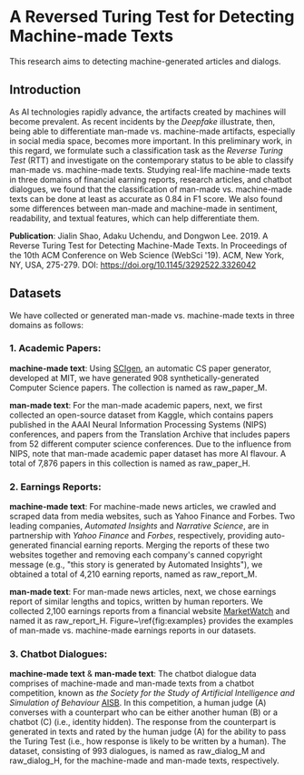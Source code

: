 # A Reversed Turing Test for Detecting Machine-made Texts
This research aims to detecting machine-generated articles and dialogs.

## Introduction
As AI technologies rapidly advance, the artifacts created by machines will become prevalent. As recent incidents by the *Deepfake* illustrate, then, being able to differentiate  man-made vs. machine-made artifacts, especially in social media space, becomes more important. In this preliminary work, in this regard, we formulate such a classification task as the *Reverse Turing Test* (RTT) and investigate on the contemporary status to be able to classify man-made vs. machine-made texts. Studying real-life machine-made texts  in three domains of financial earning reports, research articles, and chatbot dialogues, we found that the classification of man-made vs. machine-made texts  can be done at least as accurate as 0.84 in F1 score. We also found some differences between man-made and machine-made in sentiment, readability, and textual features, which can help differentiate them. 

**Publication**: Jialin Shao, Adaku Uchendu, and Dongwon Lee. 2019. A Reverse Turing Test for Detecting Machine-Made Texts. In Proceedings of the 10th ACM Conference on Web Science (WebSci '19). ACM, New York, NY, USA, 275-279. DOI: https://doi.org/10.1145/3292522.3326042


## Datasets
We have collected or generated man-made vs. machine-made texts in three domains as follows:
### 1. Academic Papers: 
**machine-made text**: Using [SCIgen](https://pdos.csail.mit.edu/archive/scigen/), an automatic CS paper generator, developed at MIT, we have generated 908 synthetically-generated Computer Science papers. The collection is named as raw_paper_M. 

**man-made text**: For the man-made academic papers, next, we first collected an open-source dataset from  Kaggle, which contains papers published in the AAAI Neural Information Processing Systems (NIPS) conferences, and papers from the Translation Archive that includes papers from 52 different computer science conferences. Due to the influence from NIPS, note that man-made academic paper dataset has more AI flavour. A total of 7,876 papers in this collection is named as raw_paper_H.

### 2. Earnings Reports:
**machine-made text**: For machine-made news articles, we crawled and scraped data from media websites, such as Yahoo Finance and Forbes. Two leading companies, *Automated Insights* and *Narrative Science*, are in partnership with *Yahoo Finance* and *Forbes*, respectively, providing auto-generated financial earning reports.
Merging the reports of these two websites together and removing each company's canned copyright message (e.g., "this story is generated by Automated Insights"), we obtained a total of 4,210 earning reports, named as raw\_report_M.

**man-made text**: For man-made news articles, next, we chose earnings report of similar lengths and topics, written by human reporters. We collected 2,100 earnings reports from a financial website [MarketWatch](https://www.marketwatch.com/) and named it as raw_report_H. Figure~\ref{fig:examples} provides the examples of man-made vs. machine-made earnings reports in our datasets.

### 3. Chatbot Dialogues:
**machine-made text** & **man-made text**: The chatbot dialogue data comprises of machine-made and man-made texts from a chatbot competition, known as *the Society for the Study of Artificial Intelligence and Simulation of Behaviour* [AISB](https://www.aisb.org.uk/). In this competition, a human judge (A) converses with a counterpart who can be either another human (B) or a chatbot (C) (i.e., identity hidden). The response from the counterpart is generated in texts and rated by the human judge (A) for the ability to pass the Turing Test (i.e., how response is likely to be written by a human). 
The dataset, consisting of 993 dialogues, is named as raw_dialog_M and raw_dialog_H, for the machine-made and man-made texts, respectively. 





